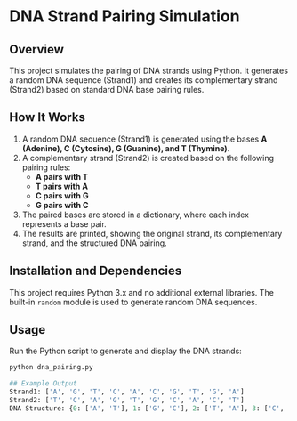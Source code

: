 # DNA Strand Pairing Simulation

## Overview
This project simulates the pairing of DNA strands using Python. It generates a random DNA sequence (Strand1) and creates its complementary strand (Strand2) based on standard DNA base pairing rules.

## How It Works
1. A random DNA sequence (Strand1) is generated using the bases **A (Adenine), C (Cytosine), G (Guanine), and T (Thymine)**.
2. A complementary strand (Strand2) is created based on the following pairing rules:
   - **A pairs with T**
   - **T pairs with A**
   - **C pairs with G**
   - **G pairs with C**
3. The paired bases are stored in a dictionary, where each index represents a base pair.
4. The results are printed, showing the original strand, its complementary strand, and the structured DNA pairing.

## Installation and Dependencies
This project requires Python 3.x and no additional external libraries. The built-in `random` module is used to generate random DNA sequences.

## Usage
Run the Python script to generate and display the DNA strands:
```python
python dna_pairing.py

## Example Output
Strand1: ['A', 'G', 'T', 'C', 'A', 'C', 'G', 'T', 'G', 'A']
Strand2: ['T', 'C', 'A', 'G', 'T', 'G', 'C', 'A', 'C', 'T']
DNA Structure: {0: ['A', 'T'], 1: ['G', 'C'], 2: ['T', 'A'], 3: ['C', 'G'], 4: ['A', 'T'], 5: ['C', 'G'], 6: ['G', 'C'], 7: ['T', 'A'], 8: ['G', 'C'], 9: ['A', 'T']}
